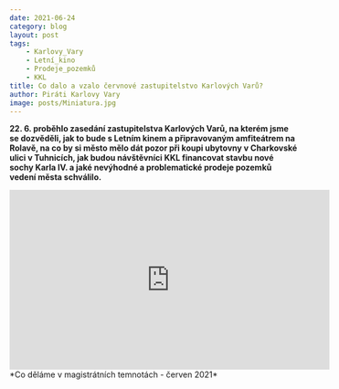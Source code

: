 ```yaml
---
date: 2021-06-24
category: blog
layout: post
tags:
    - Karlovy_Vary
    - Letní_kino
    - Prodeje_pozemků
    - KKL
title: Co dalo a vzalo červnové zastupitelstvo Karlových Varů?
author: Piráti Karlovy Vary
image: posts/Miniatura.jpg
---
```

**22. 6. proběhlo zasedání zastupitelstva Karlových Varů, na kterém jsme se dozvěděli, jak to bude s Letním kinem a připravovaným amfiteátrem na Rolavě, na co by si město mělo dát pozor při koupi ubytovny v Charkovské ulici v Tuhnicích, jak budou návštěvníci KKL financovat stavbu nové sochy Karla IV. a jaké nevýhodné a problematické prodeje pozemků vedení města schválilo.**

<iframe width="560" height="315" src="https://www.youtube.com/embed/xcxFXv3mv0Q" frameborder="0" allow="accelerometer; autoplay; clipboard-write; encrypted-media; gyroscope; picture-in-picture" allowfullscreen></iframe>
*Co děláme v magistrátních temnotách - červen 2021*
